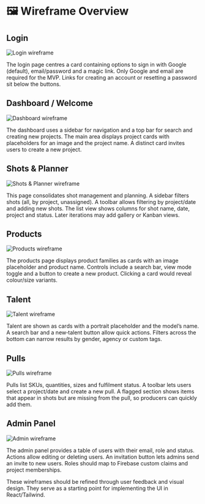 <!--- Shot Builder Wireframes Overview

This document accompanies the wireframe images created for the Shot Builder
application.  Each section briefly describes the purpose of the screen
and how users will interact with it.  The images embedded here are
low‑fidelity sketches intended to communicate layout and content;
they are not final designs.  The agent should treat these as
suggestions and refine them during implementation.  -->

# 🖼️ Wireframe Overview

## Login

![Login wireframe]({{file:file-YUHiKtK6mBJAroYrvetw91}})

The login page centres a card containing options to sign in with
Google (default), email/password and a magic link.  Only Google and
email are required for the MVP.  Links for creating an account or
resetting a password sit below the buttons.

## Dashboard / Welcome

![Dashboard wireframe]({{file:file-S8wCvZEbMNe4ciWC6xsLxM}})

The dashboard uses a sidebar for navigation and a top bar for search
and creating new projects.  The main area displays project cards with
placeholders for an image and the project name.  A distinct card
invites users to create a new project.

## Shots & Planner

![Shots & Planner wireframe]({{file:file-TgTTDxQrByda9rnof6CVWV}})

This page consolidates shot management and planning.  A sidebar
filters shots (all, by project, unassigned).  A toolbar allows
filtering by project/date and adding new shots.  The list view shows
columns for shot name, date, project and status.  Later iterations may
add gallery or Kanban views.

## Products

![Products wireframe]({{file:file-2ViUR3uqUJBahidnA77FNL}})

The products page displays product families as cards with an image
placeholder and product name.  Controls include a search bar, view
mode toggle and a button to create a new product.  Clicking a card
would reveal colour/size variants.

## Talent

![Talent wireframe]({{file:file-2GBEvzE5RBmLNotzdcUuR9}})

Talent are shown as cards with a portrait placeholder and the model’s
name.  A search bar and a new‑talent button allow quick actions.
Filters across the bottom can narrow results by gender, agency or
custom tags.

## Pulls

![Pulls wireframe]({{file:file-GSe4Pc81nCHE5RJJRtrpwA}})

Pulls list SKUs, quantities, sizes and fulfilment status.  A toolbar
lets users select a project/date and create a new pull.  A flagged
section shows items that appear in shots but are missing from the pull,
so producers can quickly add them.

## Admin Panel

![Admin wireframe]({{file:file-2PXt7v2d9PupXpDmaiWMU1}})

The admin panel provides a table of users with their email, role and
status.  Actions allow editing or deleting users.  An invitation
button lets admins send an invite to new users.  Roles should map to
Firebase custom claims and project memberships.

These wireframes should be refined through user feedback and visual
design.  They serve as a starting point for implementing the UI in
React/Tailwind.
